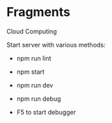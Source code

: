 # Fragments

Cloud Computing

Start server with various methods:

- npm run lint

- npm start

- npm run dev

- npm run debug

- F5 to start debugger
